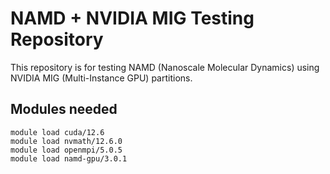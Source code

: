 # NAMD + NVIDIA MIG Testing Repository

This repository is for testing NAMD (Nanoscale Molecular Dynamics) using NVIDIA MIG (Multi-Instance GPU) partitions.

## Modules needed

```
module load cuda/12.6
module load nvmath/12.6.0
module load openmpi/5.0.5
module load namd-gpu/3.0.1
```

